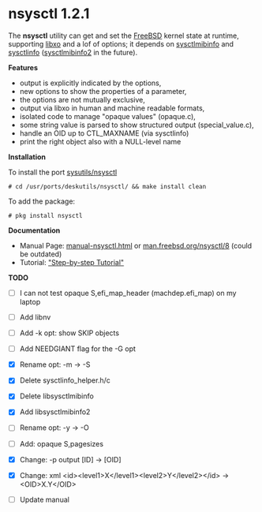 nsysctl 1.2.1
=============

The **nsysctl** utility can get and set the [FreeBSD](http://www.freebsd.org)
kernel state at runtime, supporting
[libxo](http://juniper.github.io/libxo/libxo-manual.html) and a lof of options;
it depends on [sysctlmibinfo](https://gitlab.com/alfix/sysctlmibinfo) and
[sysctlinfo](https://gitlab.com/alfix/sysctlinfo)
([sysctlmibinfo2](https://gitlab.com/alfix/sysctlmibinfo2) in the future).

**Features**

 * output is explicitly indicated by the options,
 * new options to show the properties of a parameter,
 * the options are not mutually exclusive,
 * output via libxo in human and machine readable formats,
 * isolated code to manage "opaque values" (opaque.c),
 * some string value is parsed to show structured output (special\_value.c),
 * handle an OID up to CTL\_MAXNAME (via sysctlinfo)
 * print the right object also with a NULL-level name

**Installation**

To install the port [sysutils/nsysctl](https://www.freshports.org/sysutils/nsysctl)

    # cd /usr/ports/deskutils/nsysctl/ && make install clean

To add the package:

    # pkg install nsysctl

**Documentation**

 * Manual Page:
   [manual-nsysctl.html](https://alfonsosiciliano.gitlab.io/posts/2019-02-23-manual-nsysctl.html)
   or [man.freebsd.org/nsysctl/8](https://man.freebsd.org/nsysctl/8) (could be outdated)
 * Tutorial:
   ["Step-by-step Tutorial"](https://alfonsosiciliano.gitlab.io/posts/2019-02-19-nsysctl-tutorial.html)

**TODO**

 * [ ] I can not test opaque S,efi\_map\_header (machdep.efi\_map) on my laptop
 * [ ] Add libnv
 * [ ] Add -k opt: show SKIP objects
 * [ ] Add NEEDGIANT flag for the -G opt
 * [X] Rename opt: -m -> -S
 * [X] Delete sysctlinfo\_helper.h/c
 * [X] Delete libsysctlmibinfo
 * [X] Add libsysctlmibinfo2
 * [ ] Rename opt: -y -> -O
 * [ ] Add: opaque S,pagesizes
 * [X] Change: -p output [ID] -> [OID]
 * [X] Change: xml \<id\>\<level1\>X\</level1\>\<level2\>Y\</level2\>\</id\> -> \<OID\>X.Y\</OID\>
 * [ ] Update manual
 
